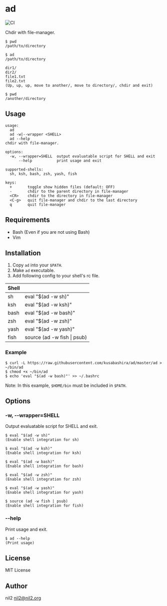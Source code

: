 ad
==

![CI](https://github.com/kusabashira/ad/workflows/CI/badge.svg)

Chdir with file-manager.

```
$ pwd
/path/to/directory

$ ad
/path/to/directory

dir1/
dir2/
file1.txt
file2.txt
(Up, up, up, move to another/, move to directory/, chdir and exit)

$ pwd
/another/directory
```

Usage
-----

```
usage:
  ad
  ad -w|--wrapper <SHELL>
  ad --help
chdir with file-manager.

options:
  -w, --wrapper=SHELL  output evaluatable script for SHELL and exit
      --help           print usage and exit

supported-shells:
  sh, ksh, bash, zsh, yash, fish

keys:
  +       toggle show hidden files (default: OFF)
  -       chdir to the parent directory in file-manager
  <CR>    chdir to the directory in file-manager
  <C-g>   quit file-manager and chdir to the last directory
  q       quit file-manager
```

Requirements
------------

- Bash (Even if you are not using Bash)
- Vim

Installation
------------

1. Copy `ad` into your `$PATH`.
2. Make `ad` executable.
3. Add following config to your shell's rc file.

| Shell |                             |
|-------|-----------------------------|
| sh    | eval "$(ad -w sh)"          |
| ksh   | eval "$(ad -w ksh)"         |
| bash  | eval "$(ad -w bash)"        |
| zsh   | eval "$(ad -w zsh)"         |
| yash  | eval "$(ad -w yash)"        |
| fish  | source (ad -w fish \| psub) |

### Example

```
$ curl -L https://raw.githubusercontent.com/kusabashira/ad/master/ad > ~/bin/ad
$ chmod +x ~/bin/ad
$ echo 'eval "$(ad -w bash)"' >> ~/.bashrc
```

Note: In this example, `$HOME/bin` must be included in `$PATH`.

Options
-------

### -w, --wrapper=SHELL

Output evaluatable script for SHELL and exit.

```
$ eval "$(ad -w sh)"
(Enable shell integration for sh)

$ eval "$(ad -w ksh)"
(Enable shell integration for ksh)

$ eval "$(ad -w bash)"
(Enable shell integration for bash)

$ eval "$(ad -w zsh)"
(Enable shell integration for zsh)

$ eval "$(ad -w yash)"
(Enable shell integration for yash)

$ source (ad -w fish | psub)
(Enable shell integration for fish)
```

### --help

Print usage and exit.

```
$ ad --help
(Print usage)
```

License
-------

MIT License

Author
------

nil2 <nil2@nil2.org>
